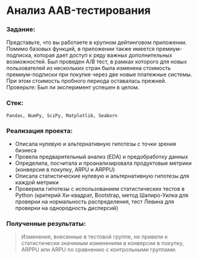 # Анализ AAB-тестирования

### Задание:

Представьте, что вы работаете в крупном дейтинговом приложении. 
Помимо базовых функций, в приложении также имеется премиум-подписка, которая дает доступ к ряду важных дополнительных возможностей. 
Был проведен A/B тест, в рамках которого для новых пользователей из нескольких стран была изменена стоимость премиум-подписки при 
покупке через две новые платежные системы. При этом стоимость пробного периода оставалась прежней. Проверьте: Был ли эксперимент успешен в целом.

### Стек: 

    Pandas, NumPy, SciPy, Matplotlib, Seaborn

### Реализация проекта:

- Описала нулевую и альтернативную гипотезы с точки зрения бизнеса
- Провела предварительный анализ (EDA) и предобработку данных
- Определила, посчитала и проанализировала продуктовые метрики (конверсия в покупку, ARPU и ARPPU)
- Описала статистические нулевую и альтернативную гипотезы для каждой метрики
- Проверила гипотезы с использованием статистических тестов в Python (критерий Хи-квадрат, Bootstrap, метод Шапиро-Уилка для проверки на нормальность распределения, тест Левина для проверки на однородность дисперсий)

### Полученные результаты:
> Изменения, внесенные в тестовой группе, не привели к статистически значимым изменениям в конверсии в покупку, ARPPU или ARPU по сравнению с контрольными группами.
